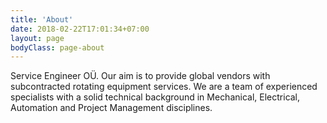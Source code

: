 ```yaml
---
title: 'About'
date: 2018-02-22T17:01:34+07:00
layout: page
bodyClass: page-about
---
```


Service Engineer OÜ. Our aim is to provide global vendors with subcontracted rotating equipment services.
We are a team of experienced specialists with a solid technical background in Mechanical, Electrical, Automation and Project Management disciplines.
